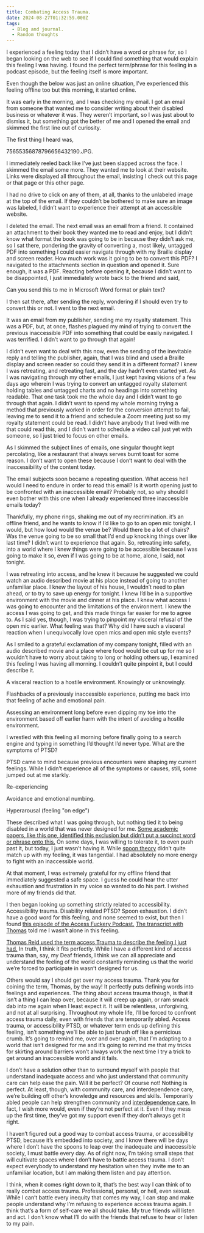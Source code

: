 ```yaml
---
title: Combating Access Trauma.
date: 2024-08-27T01:32:59.000Z
tags:
  - Blog and journal.
  - Random thoughts
---
```


I experienced a feeling today that I didn’t have a word or phrase for, so I began looking on the web to see if I could find something that would explain this feeling I was having. I found the perfect term/phrase for this feeling in a podcast episode, but the feeling itself is more important.

Even though the below was just an online situation, I’ve experienced this feeling offline too but this morning, it started online.

It was early in the morning, and I was checking my email. I got an email from someone that wanted me to consider writing about their disabled business or whatever it was. They weren’t important, so I was just about to dismiss it, but something got the better of me and I opened the email and skimmed the first line out of curiosity.

The first thing I heard was,

75655356878796656432190.JPG.

I immediately reeled back like I’ve just been slapped across the face. I skimmed the email some more. They wanted me to look at their website. Links were displayed all throughout the email, insisting I check out this page or that page or this other page.

I had no drive to click on any of them, at all, thanks to the unlabeled image at the top of the email. If they couldn’t be bothered to make sure an image was labeled, I didn’t want to experience their attempt at an accessible website.

I deleted the email. The next email was an email from a friend. It contained an attachment to their book they wanted me to read and enjoy, but I didn’t know what format the book was going to be in because they didn’t ask me, so I sat there, pondering the gravity of converting a, most likely, untagged PDF into something I could easier navigate through with my Braille display and screen reader. How much work was it going to be to convert this PDF? I navigated to the attachments section in question and opened it. Sure enough, it was a PDF. Reacting before opening it, because I didn’t want to be disappointed, I just immediately wrote back to the friend and said,

Can you send this to me in Microsoft Word format or plain text?

I then sat there, after sending the reply, wondering if I should even try to convert this or not. I went to the next email.

It was an email from my publisher, sending me my royalty statement. This was a PDF, but, at once, flashes plagued my mind of trying to convert the previous inaccessible PDF into something that could be easily navigated. I was terrified. I didn’t want to go through that again!

I didn’t even want to deal with this now, even the sending of the inevitable reply and telling the publisher, again, that I was blind and used a Braille display and screen reader so could they send it in a different format? I knew I was retreating, and retreating fast, and the day hadn’t even started yet. As I was navigating through my other emails, I just kept having visions of a few days ago wherein I was trying to convert an untagged royalty statement holding tables and untagged charts and no headings into something readable. That one task took me the whole day and I didn’t want to go through that again. I didn’t want to spend my whole morning trying a method that previously worked in order for the conversion attempt to fail, leaving me to send it to a friend and schedule a Zoom meeting just so my royalty statement could be read. I didn’t have anybody that lived with me that could read this, and I didn’t want to schedule a video call just yet with someone, so I just tried to focus on other emails.

As I skimmed the subject lines of emails, one singular thought kept percolating, like a restaurant that always serves burnt toast for some reason. I don’t want to open these because I don’t want to deal with the inaccessibility of the content today.

The email subjects soon became a repeating question. What access hell would I need to endure in order to read this email? Is it worth opening just to be confronted with an inaccessible email? Probably not, so why should I even bother with this one when I already experienced three inaccessible emails today?

Thankfully, my phone rings, shaking me out of my recrimination. it’s an offline friend, and he wants to know if I’d like to go to an open mic tonight. I would, but how loud would the venue be? Would there be a lot of chairs? Was the venue going to be so small that I’d end up knocking things over like last time? I didn’t want to experience that again. So, retreating into safety, into a world where I knew things were going to be accessible because I was going to make it so, even if I was going to be at home, alone, I said, not tonight.

I was retreating into access, and he knew it because he suggested we could watch an audio described movie at his place instead of going to another unfamiliar place. I knew the layout of his house, I wouldn’t need to plan ahead, or to try to save up energy for tonight. I knew I’d be in a supportive environment with the movie and dinner at his place. I knew what access I was going to encounter and the limitations of the environment. I knew the access I was going to get, and this made things far easier for me to agree to. As I said yes, though, I was trying to pinpoint my visceral refusal of the open mic earlier. What feeling was that? Why did I have such a visceral reaction when I unequivocally love open mics and open mic style events?

As I smiled to a grateful exclamation of my company tonight, filled with an audio described movie and a place where food would be cut up for me so I wouldn’t have to worry about taking to long or holding others up, I examined this feeling I was having all morning. I couldn’t quite pinpoint it, but I could describe it.

A visceral reaction to a hostile environment. Knowingly or unknowingly.

Flashbacks of a previously inaccessible experience, putting me back into that feeling of ache and emotional pain.

Assessing an environment long before even dipping my toe into the environment based off earlier harm with the intent of avoiding a hostile environment.

I wrestled with this feeling all morning before finally going to a search engine and typing in something I’d thought I’d never type. What are the symptoms of PTSD?

PTSD came to mind because previous encounters were shaping my current feelings. While I didn’t experience all of the symptoms or causes, still, some jumped out at me starkly.

Re-experiencing

Avoidance and emotional numbing.

Hyperarousal (feeling "on edge")

These described what I was going through, but nothing tied it to being disabled in a world that was never designed for me. [Some academic papers, like this one, identified this exclusion but didn’t put a succinct word or phrase onto this.](https://bmjopen.bmj.com/content/8/5/e020829.abstract) On some days, I was willing to tolerate it, to even push past it, but today, I just wasn’t having it. While [spoon theory](https://en.wikipedia.org/wiki/Spoon_theory) didn’t quite match up with my feeling, it was tangential. I had absolutely no more energy to fight with an inaccessible world.

At that moment, I was extremely grateful for my offline friend that immediately suggested a safe space. I guess he could hear the utter exhaustion and frustration in my voice so wanted to do his part. I wished more of my friends did that.

I then began looking up something strictly related to accessibility. Accessibility trauma. Disability related PTSD? Spoon exhaustion. I didn’t have a good word for this feeling, and none seemed to exist, but then I found [this episode of the Access Fuckery Podcast.](https://accessf-ckery.podbean.com/e/fuckery-inception-with-thomas-reid/) [The transcript with Thomas](https://docs.google.com/document/d/1j79HoxdcAcQZXLyTvMU6xHa7jhON4DBGq7i0DaT0DG8/edit?usp=sharing) told me I wasn’t alone in this feeling.

[Thomas Reid used the term access Trauma to describe the feeling I just had.](https://docs.google.com/document/d/1j79HoxdcAcQZXLyTvMU6xHa7jhON4DBGq7i0DaT0DG8/edit?usp=sharing) In truth, I think it fits perfectly. While I have a different kind of access trauma than, say, my Deaf friends, I think we can all appreciate and understand the feeling of the world constantly reminding us that the world we’re forced to participate in wasn’t designed for us.

Others would say I should get over my access trauma. Thank you for coining the term, Thomas, by the way! It perfectly puts defining words into feelings and experiences. The thing about access trauma though, is that it isn’t a thing I can leap over, because it will creep up again, or ram smack dab into me again when I least expect it. It will be relentless, unforgiving, and not at all surprising. Throughout my whole life, I’ll be forced to confront access trauma daily, even with friends that are temporarily abled. Access trauma, or accessibility PTSD, or whatever term ends up defining this feeling, isn’t something we’ll be able to just brush off like a pernicious crumb. It’s going to remind me, over and over again, that I’m adapting to a world that isn’t designed for me and it’s going to remind me that my tricks for skirting around barriers won’t always work the next time I try a trick to get around an inaccessible world and it fails.

I don’t have a solution other than to surround myself with people that understand inadequate access and who just understand that community care can help ease the pain. Will it be perfect? Of course not! Nothing is perfect. At least, though, with community care, and interdependence care, we’re building off other’s knowledge and resources and skills. Temporarily abled people can help strengthen community and [interdependence care.](https://www.firstpost.com/living/in-a-world-that-often-interprets-care-as-burden-interdependence-should-be-valued-beyond-the-disabled-community-8376271.html) In fact, I wish more would, even if they’re not perfect at it. Even if they mess up the first time, they’ve got my support even if they don’t always get it right.

I haven’t figured out a good way to combat access trauma, or accessibility PTSD, because it’s embedded into society, and I know there will be days where I don’t have the spoons to leap over the inadequate and inaccessible society, I must battle every day. As of right now, I’m taking small steps that will cultivate spaces where I don’t have to battle access trauma. I don’t expect everybody to understand my hesitation when they invite me to an unfamiliar location, but I am making them listen and pay attention.

I think, when it comes right down to it, that’s the best way I can think of to really combat access trauma. Professional, personal, or hell, even sexual. While I can’t battle every inequity that comes my way, I can stop and make people understand why I’m refusing to experience access trauma again. I think that’s a form of self-care we all should take. My true friends will listen and act. I don’t know what I’ll do with the friends that refuse to hear or listen to my pain.
